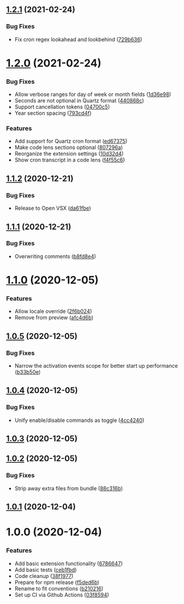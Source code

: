 ## [1.2.1](https://github.com/tumido/cron-explained/compare/v1.2.0...v1.2.1) (2021-02-24)


### Bug Fixes

* Fix cron regex lookahead and lookbehind ([729b636](https://github.com/tumido/cron-explained/commit/729b6365be59b6d9bf6bf8964c64b4f99106933f))

# [1.2.0](https://github.com/tumido/cron-explained/compare/v1.1.2...v1.2.0) (2021-02-24)


### Bug Fixes

* Allow verbose ranges for day of week or month fields ([1d36e98](https://github.com/tumido/cron-explained/commit/1d36e98c38e455fb802d66b1dcedf2ce9b60a758))
* Seconds are not optional in Quartz format ([440868c](https://github.com/tumido/cron-explained/commit/440868ccb816c709bf44b4cf6f471dd17c325948))
* Support cancellation tokens ([04700c5](https://github.com/tumido/cron-explained/commit/04700c5883ac16c6d8ef6ee35df1a5aec814317a))
* Year section spacing ([793cd4f](https://github.com/tumido/cron-explained/commit/793cd4f9065bf811fe331c96820720c1f0be9529))


### Features

* Add support for Quartz cron format ([ed67375](https://github.com/tumido/cron-explained/commit/ed67375bed233ad0c2f0e4ddcac52b6633e4c559))
* Make code lens sections optional ([807296a](https://github.com/tumido/cron-explained/commit/807296ae649cea5285e787d150d2d40db573d40b))
* Reorganize the extension settings ([10d32d4](https://github.com/tumido/cron-explained/commit/10d32d44711f9e9abea8a0f9a5da7a5cebc1500c))
* Show cron transcript in a code lens ([f4f55c6](https://github.com/tumido/cron-explained/commit/f4f55c6896d95cb6502e1e9eb7b0299b94fe70ec))

## [1.1.2](https://github.com/tumido/cron-explained/compare/v1.1.1...v1.1.2) (2020-12-21)


### Bug Fixes

* Release to Open VSX ([da61fbe](https://github.com/tumido/cron-explained/commit/da61fbe235bec156a139b3951d1a135c808fb1cf))

## [1.1.1](https://github.com/tumido/cron-explained/compare/v1.1.0...v1.1.1) (2020-12-21)


### Bug Fixes

* Overwriting comments ([b8fd8e4](https://github.com/tumido/cron-explained/commit/b8fd8e49a98c99e91aeb445865632ea1b7482c97))

# [1.1.0](https://github.com/tumido/cron-explained/compare/v1.0.5...v1.1.0) (2020-12-05)


### Features

* Allow locale override ([2f6b024](https://github.com/tumido/cron-explained/commit/2f6b02435222fe5210654fcff66b7a46c745dfbf))
* Remove from preview ([afc4d6b](https://github.com/tumido/cron-explained/commit/afc4d6b2cddb5dacfbd9df0810458c2f5cce7149))

## [1.0.5](https://github.com/tumido/cron-explained/compare/v1.0.4...v1.0.5) (2020-12-05)


### Bug Fixes

* Narrow the activation events scope for better start up performance ([b33b50e](https://github.com/tumido/cron-explained/commit/b33b50e50f37be56fa07eb72be1f6d38a0463951))

## [1.0.4](https://github.com/tumido/cron-explained/compare/v1.0.3...v1.0.4) (2020-12-05)


### Bug Fixes

* Unify enable/disable commands as toggle ([4cc4240](https://github.com/tumido/cron-explained/commit/4cc4240ee7cedeff92c29a455eb598f0a8a23280))

## [1.0.3](https://github.com/tumido/cron-explained/compare/v1.0.2...v1.0.3) (2020-12-05)

## [1.0.2](https://github.com/tumido/cron-explained/compare/v1.0.1...v1.0.2) (2020-12-05)


### Bug Fixes

* Strip away extra files from bundle ([88c316b](https://github.com/tumido/cron-explained/commit/88c316b05b56be3ea7bccde42413c2fd91d18752))

## [1.0.1](https://github.com/tumido/cron-explained/compare/v1.0.0...v1.0.1) (2020-12-04)

# 1.0.0 (2020-12-04)


### Features

* Add basic extension functionality ([6786647](https://github.com/tumido/cron-explained/commit/6786647f30eb6da7f79becc85643f44406891c69))
* Add basic tests ([ceb1fbd](https://github.com/tumido/cron-explained/commit/ceb1fbdf55cf1f9fba7601dc9b0a448a13d4f22e))
* Code cleanup ([38f1977](https://github.com/tumido/cron-explained/commit/38f1977cb16c8478a11b0b7ff48a1b3f5fe1373a))
* Prepare for npm release ([f5ded6b](https://github.com/tumido/cron-explained/commit/f5ded6bb23ac3046008d17a4df192e2d401439e3))
* Rename to fit conventions ([b210216](https://github.com/tumido/cron-explained/commit/b210216d33e5d62199a0d2c9f38ba8c27ae3a641))
* Set up CI via Github Actions ([03f8594](https://github.com/tumido/cron-explained/commit/03f8594aec9920a78d5f8e04fcd262a11182c273))
